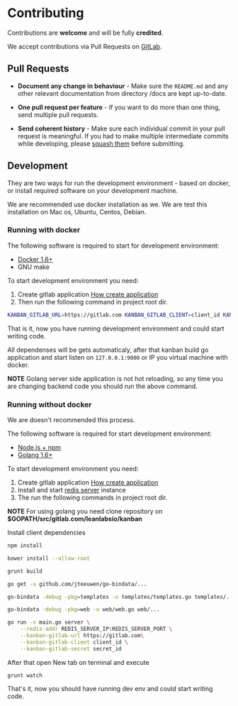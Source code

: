 # Contributing

Contributions are **welcome** and will be fully **credited**.

We accept contributions via Pull Requests on [GitLab](https://gitlab.com/leanlabsio/kanban).

## Pull Requests

- **Document any change in behaviour** - Make sure the `README.md` and any other relevant documentation from directory /docs are kept up-to-date.

- **One pull request per feature** - If you want to do more than one thing, send multiple pull requests.

- **Send coherent history** - Make sure each individual commit in your pull request is meaningful. If you had to make multiple intermediate commits while developing, please [squash them](http://www.git-scm.com/book/en/v2/Git-Tools-Rewriting-History#Changing-Multiple-Commit-Messages) before submitting.

## Development

They are two ways for run the development environment - based on docker, or install required software on your development machine.

We are recommended use docker installation as we. We are test this installation on Mac os, Ubuntu, Centos, Debian.

### Running with docker

The following software is required to start for development environment:

- [Docker 1.6+](https://docker.io)
- GNU make

To start development environment you need:
    
1. Create gitlab application [How create application](http://kanban.leanlabs.io/docs/installation/docker#setting-up-oauth-via-gitlab)
2. Then run the following command in project root dir.

```bash
KANBAN_GITLAB_URL=https://gitlab.com KANBAN_GITLAB_CLIENT=client_id KANBAN_GITLAB_SECRET=secret_id make dev
```

That is it, now you have running development environment and could start writing code.

All dependenses will be gets automaticaly, after that kanban build go application and start listen on `127.0.0.1:9000` or IP you virtual machine with docker.

**NOTE** Golang server side application is not hot reloading, so any time you are changing backend code you should run the above command.


### Running without docker

We are doesn't recommended this process.

The following software is required for start development environment:

- [Node.js + npm](https://nodejs.org/en/)
- [Golang 1.6+](https://golang.org/)

To start development environment you need:

1. Create gitlab application [How create application](http://kanban.leanlabs.io/docs/installation/docker#setting-up-oauth-via-gitlab)
2. Install and start [redis server](http://redis.io) instance
3. The run the following commands in project root dir.

**NOTE** For using golang you need clone repository on **$GOPATH/src/gitlab.com/leanlabsio/kanban**


Install client dependencies

```bash
npm install

bower install --allow-root

grunt build
```

```bash
go get -u github.com/jteeuwen/go-bindata/...

go-bindata -debug -pkg=templates -o templates/templates.go templates/...

go-bindata -debug -pkg=web -o web/web.go web/...
```

``` bash
go run -v main.go server \
    --redis-addr REDIS_SERVER_IP:REDIS_SERVER_PORT \
    --kanban-gitlab-url https://gitlab.com\
    --kanban-gitlab-client client_id \
    --kanban-gitlab-secret secret_id
```

After that open New tab on terminal and execute

```
grunt watch

```

That's it, now you should have running dev env and could start writing code.
